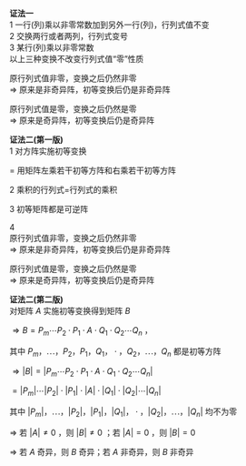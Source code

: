 **证法一**    
1 一行(列)乘以非零常数加到另外一行(列)，行列式值不变    
2 交换两行或者两列，行列式变号    
3 某行(列)乘以非零常数    
以上三种变换不改变行列式值“零”性质    
    
原行列式值非零，变换之后仍然非零    
 $\Rightarrow$ 原来是非奇异阵，初等变换后仍是非奇异阵    
    
原行列式值是零，变换之后仍然是零    
 $\Rightarrow$ 原来是奇异阵，初等变换后仍是奇异阵    
    
**证法二(第一版)**    
1 对方阵实施初等变换    
    
 $=$ 用矩阵左乘若干初等方阵和右乘若干初等方阵    
    
2 乘积的行列式=行列式的乘积    
    
3 初等矩阵都是可逆阵    
    
4     
原行列式值非零，变换之后仍然非零    
 $\Rightarrow$ 原来是非奇异阵，初等变换后仍是非奇异阵    
    
原行列式值是零，变换之后仍然是零    
 $\Rightarrow$ 原来是奇异阵，初等变换后仍是奇异阵    
    
**证法二(第二版)**    
对矩阵 $A$ 实施初等变换得到矩阵 $B$     
    
 $\Rightarrow B=P_m\cdots P_2\cdot P_1\cdot A    
\cdot Q_1\cdot Q_2\cdots Q_n$ ，    
    
其中 $P_m，\cdots ，P_2，P_1，Q_1，\cdot，Q_2，\cdots，Q_n$ 都是初等方阵    
    
 $\Rightarrow|B|=|    
P_m\cdots P_2\cdot P_1\cdot A    
\cdot Q_1\cdot Q_2\cdots Q_n|$     
    
 $=|P_m|\cdots |P_2|\cdot |P_1|\cdot |A|    
\cdot |Q_1|\cdot |Q_2|\cdots |Q_n|$     
    
其中 $|P_m|，\cdots ，|P_2|，|P_1|，|Q_1|，\cdot，    
|Q_2|，\cdots，|Q_n|$ 均不为零    
    
 $\Rightarrow$ 若 $|A|\neq0$ ，则 $|B|\neq0$ ；若 $|A|=0$ ，则 $|B|=0$     
    
 $\Rightarrow$ 若 $A$ 奇异，则 $B$ 奇异；若 $A$ 非奇异，则 $B$ 非奇异    

